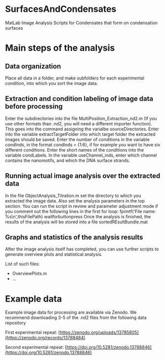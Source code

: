 # SurfacesAndCondensates
 MatLab Image Analysis Scripts for Condensates that form on condensation surfaces

# Main steps of the analysis

## Data organization
Place all data in a folder, and make subfolders for each experimental condition, into which you sort the image data.

## Extraction and condition labeling of image data before processing
Enter the subdirectories into the file MultiPosition_Extraction_nd2.m (If you use other formats than .nd2, you will need a different importer function). This goes into the command assigning the varialbe sourceDirectories.
Enter into the variable extractTargetFolder into which target folder the extracted images should be saved.
Enter the number of conditions in the variable condInds, in the format condInds = {1:6}, if for example you want to have six different conditions.
Enter the short names of the conditions into the variable condLabels.
In the variable useChannel_inds, enter which channel contains the nanomotifs, and which the DNA surface strands.

## Running actual image analysis over the extracted data

In the file ObjectAnalysis_Titration.m set the directory to which you extracted the image data.
Also set the analysis parameters in the top section.
You can run the script in review and parameter adjustment mode if you comment out the following lines in the first for loop:
fprintf('File name: %s\n',thisFilePath)
waitforbuttonpress
Once the analysis is finished, the results of the analysis will be stored into a file sortedREsultBundle.mat

## Graphs and statistics of the analysis results

After the image analysis itself has completed, you can use further scripts to generate overview plots and statistical analysis.

List of such files:
- OverviewPlots.m
- ...

# Example data
Example image data for processing are available via Zenodo. We recommend downloading 3-5 of the .nd2 files from the following data repository

First experimental repeat:
[https://zenodo.org/uploads/13785805](https://zenodo.org/records/13788484)

Second experimental repeat:
[https://doi.org/10.5281/zenodo.13788846](https://doi.org/10.5281/zenodo.13788846)

